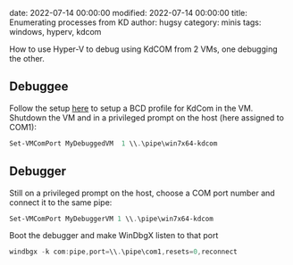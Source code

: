 date: 2022-07-14 00:00:00
modified: 2022-07-14 00:00:00
title: Enumerating processes from KD
author: hugsy
category: minis
tags: windows, hyperv, kdcom

How to use Hyper-V to debug using KdCOM from 2 VMs, one debugging the other.

## Debuggee

Follow the setup [here](https://blahcat.github.io/posts/2017/08/07/setting-up-a-windows-vm-lab-for-kernel-debugging.html) to setup a BCD profile for KdCom in the VM. Shutdown the VM and in a privileged prompt on the host (here assigned to COM1):

```powershell
Set-VMComPort MyDebuggedVM  1 \\.\pipe\win7x64-kdcom
```


## Debugger

Still on a privileged prompt on the host, choose a COM port number and connect it to the same pipe:

```powershell
Set-VMComPort MyDebuggerVM 1 \\.\pipe\win7x64-kdcom
```

Boot the debugger and make WinDbgX listen to that port

```powershell
windbgx -k com:pipe,port=\\.\pipe\com1,resets=0,reconnect
```

